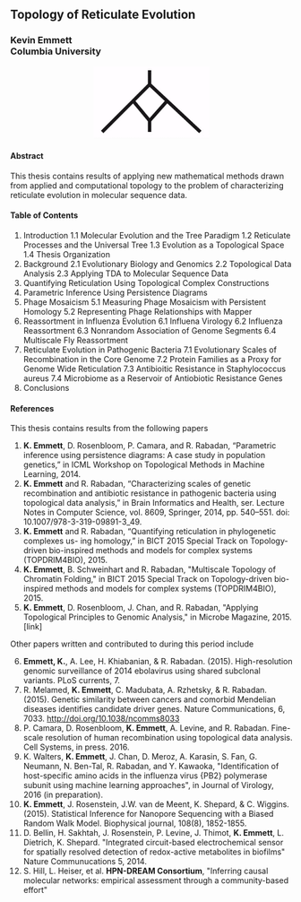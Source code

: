 ## Topology of Reticulate Evolution
### Kevin Emmett <br/> Columbia University

<p align="center">
<img src ="./reticulate.gif" />
</p>

#### Abstract

This thesis contains results of applying new mathematical methods drawn from applied and computational topology to the problem of characterizing reticulate evolution in molecular sequence data.

#### Table of Contents

1. Introduction
  1.1 Molecular Evolution and the Tree Paradigm
  1.2 Reticulate Processes and the Universal Tree
  1.3 Evolution as a Topological Space
  1.4 Thesis Organization
2. Background
  2.1 Evolutionary Biology and Genomics
  2.2 Topological Data Analysis
  2.3 Applying TDA to Molecular Sequence Data
3. Quantifying Reticulation Using Topological Complex Constructions
4. Parametric Inference Using Persistence Diagrams
5. Phage Mosaicism
  5.1 Measuring Phage Mosaicism with Persistent Homology
  5.2 Representing Phage Relationships with Mapper
6. Reassortment in Influenza Evolution
  6.1 Influena Virology
  6.2 Influenza Reassortment
  6.3 Nonrandom Association of Genome Segments
  6.4 Multiscale Fly Reassortment
7. Reticulate Evolution in Pathogenic Bacteria
  7.1 Evolutionary Scales of Recombination in the Core Genome
  7.2 Protein Families as a Proxy for Genome Wide Reticulation
  7.3 Antibioitic Resistance in Staphylococcus aureus
  7.4 Microbiome as a Reservoir of Antiobiotic Resistance Genes
8. Conclusions

#### References

This thesis contains results from the following papers

1. **K. Emmett**, D. Rosenbloom, P. Camara, and R. Rabadan, “Parametric inference using persistence diagrams: A case study in population genetics,” in ICML Workshop on Topological Methods in Machine Learning, 2014.
2. **K. Emmett** and R. Rabadan, “Characterizing scales of genetic recombination and antibiotic resistance in pathogenic bacteria using topological data analysis,” in Brain Informatics and Health, ser. Lecture Notes in Computer Science, vol. 8609, Springer, 2014, pp. 540–551. doi: 10.1007/978-3-319-09891-3_49.
3. **K. Emmett** and R. Rabadan, “Quantifying reticulation in phylogenetic complexes us- ing homology,” in BICT 2015 Special Track on Topology-driven bio-inspired methods and models for complex systems (TOPDRIM4BIO), 2015.
4. **K. Emmett**, B. Schweinhart and R. Rabadan, "Multiscale Topology of Chromatin Folding," in BICT 2015 Special Track on Topology-driven bio-inspired methods and models for complex systems (TOPDRIM4BIO), 2015.
5. **K. Emmett**, D. Rosenbloom, J. Chan, and R. Rabadan, "Applying Topological Principles to Genomic Analysis," in Microbe Magazine, 2015. [link]

Other papers written and contributed to during this period include

6. **Emmett, K.**, A. Lee, H. Khiabanian, & R. Rabadan. (2015). High-resolution genomic surveillance of 2014 ebolavirus using shared subclonal variants. PLoS currents, 7.
7. R. Melamed, **K. Emmett**, C. Madubata, A. Rzhetsky, & R. Rabadan. (2015). Genetic similarity between cancers and comorbid Mendelian diseases identifies candidate driver genes. Nature Communications, 6, 7033. http://doi.org/10.1038/ncomms8033
8. P. Camara, D. Rosenbloom, **K. Emmett**, A. Levine, and R. Rabadan. Fine-scale resolution of human recombination using topological data analysis. Cell Systems, in press. 2016.
9. K. Walters, **K. Emmett**, J. Chan, D. Meroz, A. Karasin, S. Fan, G. Neumann, N. Ben-Tal, R. Rabadan, and Y. Kawaoka, "Identification of host-specific amino acids in the influenza virus {PB2} polymerase subunit using machine learning approaches", in Journal of Virology, 2016 (in preparation).
10. **K. Emmett**, J. Rosenstein, J.W. van de Meent, K. Shepard, & C. Wiggins. (2015). Statistical Inference for Nanopore Sequencing with a Biased Random Walk Model. Biophysical journal, 108(8), 1852-1855.
11. D. Bellin, H. Sakhtah, J. Rosenstein, P. Levine, J. Thimot, **K. Emmett**, L. Dietrich, K. Shepard. "Integrated circuit-based electrochemical sensor for spatially resolved detection of redox-active metabolites in biofilms" Nature Communucations 5, 2014.
12. S. Hill, L. Heiser, et al. **HPN-DREAM Consortium**, "Inferring causal molecular networks: empirical assessment through a community-based effort"
